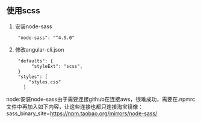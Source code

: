 ## 使用scss

1. 安装node-sass

		"node-sass": "^4.9.0"

2. 修改angular-cli.json

		"defaults": {
		     "styleExt": "scss",
		}
		"styles": [
	        "styles.css"
	      ]

node:安装node-sass由于需要连接github在连接aws，很难成功，需要在.npmrc文件中再加入如下内容，让这些连接也都只连接淘宝镜像：
sass_binary_site=https://npm.taobao.org/mirrors/node-sass/

